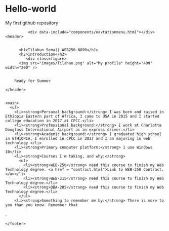 # Hello-world
My first github repository

<!DOCTYPE html>
<html lang="en">

  <head>
    <meta charset="UTF-8" />
    <link rel="stylesheet" href="styles/default1.css" />
    <title>Tilahun Sema || WEB250 Introduction</title>

  </head>

  <body>
    
             
	          <div data-include="components/navtationmenu.html"></div>
    <header>
     
        
          <h1>Tilahun Sema|| WEB250-N890</h1>
          <h2>Introduction</h2> 
             <div class=figure>
          <img src="images/Tilahun.png" alt="My profile" height="400" width="200" /> 
        
          
        Ready for Summer
   </div>

    
    </header>


    <main>
      <ul>
        <li><strong>Personal background:</strong> I was born and raised in Ethiopia Eastern part of Africa, I came to USA in 2015 and I started college education in 2017 at CPCC.</li>
        <li><strong>Professional background:</strong> I work at Charlotte Douglass International Airport as an express driver.</li>
        <li><strong>Academic background:</strong> I graduated high school in ETHIOPIA, I enrolled in CPCC in 2017 and I am majoring in web technology </li>
        <li><strong>Primary computer platform:</strong> I use Windows 10</li>
        <li><strong>Courses I'm taking, and why:</strong> 
          <ul>
            <li><strong>WEB-250</strong> need this course to finish my Web Technology degree. <a href = "contract.html">Link to WEB-250 Contract.</a></li> 
            <li><strong>WEB-215</strong> need this course to finish my Web Technology degree.</li>
            <li><strong>DBA-285</strong> need this course to finish my Web Technology degree.</li>
          </ul>
        <li><strong>Something to remember me by:</strong> There is more to you than you know. Remember that
.</li>
        </ul>
    </main>
    <footer>
      <div data-include="components/footer.html"></div>
      <script src="scripts/htmlinclude.js"></script>
	  
    </footer>

  </body>

</html>
